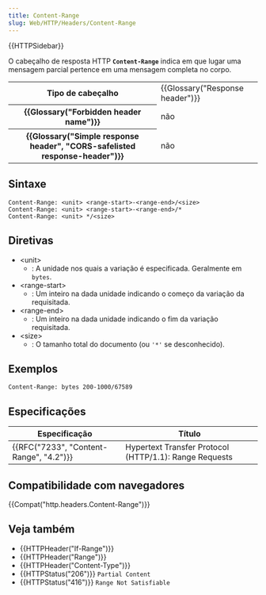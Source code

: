 ```yaml
---
title: Content-Range
slug: Web/HTTP/Headers/Content-Range
---
```

{{HTTPSidebar}}

O cabeçalho de resposta HTTP **`Content-Range`** indica em que lugar uma mensagem parcial pertence em uma mensagem completa no corpo.

<table class="properties">
  <tbody>
    <tr>
      <th scope="row">Tipo de cabeçalho</th>
      <td>{{Glossary("Response header")}}</td>
    </tr>
    <tr>
      <th scope="row">{{Glossary("Forbidden header name")}}</th>
      <td>não</td>
    </tr>
    <tr>
      <th scope="row">
        {{Glossary("Simple response header", "CORS-safelisted response-header")}}
      </th>
      <td>não</td>
    </tr>
  </tbody>
</table>

## Sintaxe

```
Content-Range: <unit> <range-start>-<range-end>/<size>
Content-Range: <unit> <range-start>-<range-end>/*
Content-Range: <unit> */<size>
```

## Diretivas

- \<unit>
  - : A unidade nos quais a variação é especificada. Geralmente em `bytes`.
- \<range-start>
  - : Um inteiro na dada unidade indicando o começo da variação da requisitada.
- \<range-end>
  - : Um inteiro na dada unidade indicando o fim da variação requisitada.
- \<size>
  - : O tamanho total do documento (ou `'*'` se desconhecido).

## Exemplos

```
Content-Range: bytes 200-1000/67589
```

## Especificações

| Especificação                                        | Título                                                 |
| ---------------------------------------------------- | ------------------------------------------------------ |
| {{RFC("7233", "Content-Range", "4.2")}} | Hypertext Transfer Protocol (HTTP/1.1): Range Requests |

## Compatibilidade com navegadores

{{Compat("http.headers.Content-Range")}}

## Veja também

- {{HTTPHeader("If-Range")}}
- {{HTTPHeader("Range")}}
- {{HTTPHeader("Content-Type")}}
- {{HTTPStatus("206")}} `Partial Content`
- {{HTTPStatus("416")}} `Range Not Satisfiable`
